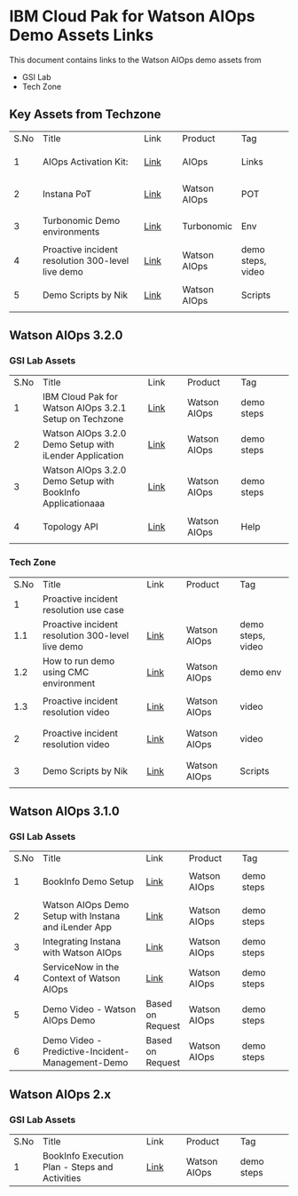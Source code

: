 # IBM Cloud Pak for Watson AIOps Demo Assets Links

This document contains links to the Watson AIOps demo assets from

- GSI Lab
- Tech Zone

## Key Assets from Techzone

<table>
    <tr>
        <td width="5%">S.No</td>
        <td width="40%">Title</td>
        <td width="15%">Link</td>
        <td width="20%">Product</td>
        <td width="20%">Tag</td>
    </tr>
    <tr>
        <td>1</td>
        <td>AIOps Activation Kit:</td>
        <td>
      
[Link](https://techzone.ibm.com/collection/watson-aiops-activation-kit)</td>
        <td>AIOps </td>
        <td>Links </td>
    </tr>
    <tr>
        <td>2</td>
        <td>Instana PoT</td>
        <td>
      
[Link](https://techzone.ibm.com/collection/Instana_PoT)</td>
        <td>Watson AIOps </td>
        <td>POT </td>
    </tr>
    <tr>
        <td>3</td>
        <td>Turbonomic Demo environments</td>
        <td>
      
[Link](https://techzone.ibm.com/collection/turbonomic-application-resource-management-demo-assets)</td>
        <td>Turbonomic </td>
        <td>Env </td>
    </tr>
    <tr>
        <td>4</td>
        <td>Proactive incident resolution 300-level live demo</td>
        <td>
[Link](https://ibm-garage-tsa.github.io/platinum-demos/300-watson-aiops-proactive-incident-resolution/demo-preparation/)</td>
        <td>Watson AIOps </td>
        <td>demo steps, video </td>
    </tr>
    <tr>
        <td>5</td>
        <td>Demo Scripts by Nik</td>
        <td>
      
[Link](https://techzone.ibm.com/collection/cp4waiopsdemo)</td>
        <td>Watson AIOps </td>
        <td>Scripts </td>
    </tr>      
</table>    



## Watson AIOps 3.2.0

### GSI Lab Assets

<table>
    <tr>
        <td width="5%">S.No</td>
        <td width="40%">Title</td>
        <td width="15%">Link</td>
        <td width="20%">Product</td>
        <td width="20%">Tag</td>
    </tr>
    <tr>
        <td>1</td>
        <td>IBM Cloud Pak for Watson AIOps 3.2.1 Setup on Techzone</td>
        <td>
      
[Link](https://github.com/GandhiCloudLab/waiops-320-setup-on-techzone)</td>
        <td>Watson AIOps </td>
        <td>demo steps </td>
    </tr>
     <tr>
        <td>2</td>
        <td>Watson AIOps 3.2.0 Demo Setup with iLender Application</td>
        <td>
      
[Link](https://github.com/GandhiCloudLab/watson-ai-ops-320-guide-ilender)</td>
        <td>Watson AIOps </td>
        <td>demo steps </td>
    </tr>
    <tr>
        <td>3</td>
        <td>Watson AIOps 3.2.0 Demo Setup with BookInfo Applicationaaa</td>
        <td>
      
[Link](https://github.com/GandhiCloudLab/watson-ai-ops-320-guide-bookinfo)</td>
        <td>Watson AIOps </td>
        <td>demo steps </td>
    </tr>
    <tr>
        <td>4</td>
        <td> Topology API</td>
        <td>
      
[Link](https://github.com/GandhiCloudLab/watson-ai-ops-320-topology-api)</td>
        <td>Watson AIOps </td>
        <td>Help </td>
    </tr>
</table>

### Tech Zone 

<table>
    <tr>
        <td width="5%">S.No</td>
        <td width="40%">Title</td>
        <td width="15%">Link</td>
        <td width="20%">Product</td>
        <td width="20%">Tag</td>
    </tr>
    <tr>
        <td>1</td>
        <td>Proactive incident resolution use case</td>
        <td>&nbsp;</td>
        <td>&nbsp;</td>
    </tr>
    <tr>
        <td>1.1</td>
        <td>Proactive incident resolution 300-level live demo</td>
        <td>

[Link](https://ibm-garage-tsa.github.io/platinum-demos/300-watson-aiops-proactive-incident-resolution/demo-preparation/)</td>
        <td>Watson AIOps </td>
        <td>demo steps, video </td>
    </tr>
    <tr>
        <td>1.2</td>
        <td>How to run demo using CMC environment</td>
        <td>
      
[Link](https://cmc.coc-ibm.com/aiops)</td>
        <td>Watson AIOps </td>
        <td>demo env </td>
    </tr>
    <tr>
        <td>1.3</td>
        <td>Proactive incident resolution video</td>
        <td>
      
[Link](https://ibm.ent.box.com/s/s6gj05hjc7h0zyvpykc32r71i3xr2ilb)</td>
        <td>Watson AIOps </td>
        <td>video</td>
    </tr>
    <tr>
        <td>2</td>
        <td>Proactive incident resolution video</td>
        <td>
      
[Link](https://ibm.ent.box.com/s/s6gj05hjc7h0zyvpykc32r71i3xr2ilb)</td>
        <td>Watson AIOps </td>
        <td>video </td>
    </tr>
    <tr>
        <td>3</td>
        <td>Demo Scripts by Nik</td>
        <td>
      
[Link](https://techzone.ibm.com/collection/cp4waiopsdemo)</td>
        <td>Watson AIOps </td>
        <td>Scripts </td>
    </tr>
</table>


## Watson AIOps 3.1.0

### GSI Lab Assets


<table>
    <tr>
        <td width="5%">S.No</td>
        <td width="40%">Title</td>
        <td width="15%">Link</td>
        <td width="20%">Product</td>
        <td width="20%">Tag</td>
    </tr>
    <tr>
        <td>1</td>
        <td>BookInfo Demo Setup</td>
        <td>
      
[Link](https://github.com/ibm-gsi-ecosystem/watson-ai-ops-310-guide)</td>
        <td>Watson AIOps </td>
        <td>demo steps </td>
    </tr>
     <tr>
        <td>2</td>
        <td>Watson AIOps Demo Setup with Instana and iLender App</td>
        <td>[Link](https://github.com/ibm-gsi-ecosystem/watson-ai-ops-instana-ilender)</td>
        <td>Watson AIOps </td>
        <td>demo steps </td>
    </tr>
     <tr>
        <td>3</td>
        <td>Integrating Instana with Watson AIOps</td>
        <td>[Link](https://github.com/ibm-gsi-ecosystem/watson-ai-ops-instana)</td>
        <td>Watson AIOps </td>
        <td>demo steps </td>
    </tr>
     <tr>
        <td>4</td>
        <td>ServiceNow in the Context of Watson AIOps</td>
        <td>[Link](https://github.com/ibm-gsi-ecosystem/watson-ai-ops-snow) </td>
        <td>Watson AIOps </td>
        <td>demo steps </td>
    </tr>
     <tr>
        <td>5</td>
        <td>Demo Video - Watson AIOps Demo</td>
        <td>Based on Request</td>
        <td>Watson AIOps </td>
        <td>demo steps </td>
    </tr>
     <tr>
        <td>6</td>
        <td> Demo Video - Predictive-Incident-Management-Demo</td>
        <td>Based on Request</td>
        <td>Watson AIOps </td>
        <td>demo steps </td>
    </tr>
</table>



## Watson AIOps 2.x

### GSI Lab Assets

<table>
    <tr>
        <td width="5%">S.No</td>
        <td width="40%">Title</td>
        <td width="15%">Link</td>
        <td width="20%">Product</td>
        <td width="20%">Tag</td>
    </tr>
    <tr>
        <td>1</td>
        <td>BookInfo Execution Plan - Steps and Activities</td>
        <td>
      
[Link](https://github.com/ibm-gsi-ecosystem/watson-ai-ops-guide)</td>
        <td>Watson AIOps </td>
        <td>demo steps </td>
    </tr>
</table>

